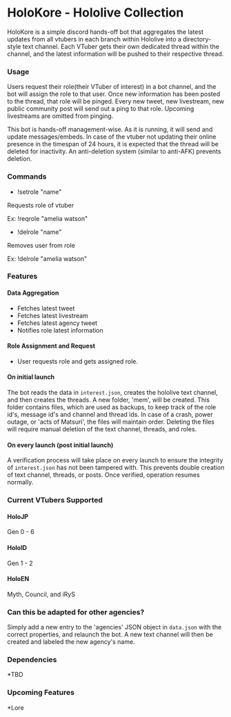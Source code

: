 # HoloKore - Hololive Collection

HoloKore is a simple discord hands-off bot that aggregates the latest updates from all vtubers in each branch within Hololive into a directory-style text channel. Each VTuber gets their own dedicated thread within the channel, and the latest information will be pushed to their respective thread. 

### Usage

Users request their role(their VTuber of interest) in a bot channel, and the bot will assign the role to that user. Once new information has been posted to the thread, that role will be pinged. Every new tweet, new livestream, new public community post will send out a ping to that role. Upcoming livestreams are omitted from pinging.


This bot is hands-off management-wise. As it is running, it will send and update messages/embeds. In case of the vtuber not updating their online presence in the timespan of 24 hours, it is expected that the thread will be deleted for inactivity. An anti-deletion system (similar to anti-AFK) prevents deletion.

### Commands

* !setrole "name"

Requests role of vtuber

Ex: !reqrole "amelia watson"

* !delrole "name"

Removes user from role

Ex: !delrole "amelia watson"

### Features

#### Data Aggregation
* Fetches latest tweet
* Fetches latest livestream
* Fetches latest agency tweet
* Notifies role latest information

#### Role Assignment and Request
* User requests role and gets assigned role.

#### On initial launch

The bot reads the data in ```interest.json```, creates the hololive text channel, and then creates the threads. A new folder, 'mem', will be created. This folder contains files, which are used as backups, to keep track of the role id's, message id's and channel and thread ids. In case of a crash, power outage, or 'acts of Matsuri', the files will maintain order. Deleting the files will require manual deletion of the text channel, threads, and roles.

#### On every launch (post initial launch)

A verification process will take place on every launch to ensure the integrity of ```interest.json``` has not been tampered with. This prevents double creation of text channel, threads, or posts. Once verified, operation resumes normally.

### Current VTubers Supported 

#### HoloJP
Gen 0 - 6

#### HoloID
Gen 1 - 2

#### HoloEN
Myth, Council, and iRyS

### Can this be adapted for other agencies?

Simply add a new entry to the 'agencies' JSON object in ```data.json``` with the correct properties, and relaunch the bot. A new text channel will then be created and labeled the new agency's name.  

### Dependencies
*TBD

### Upcoming Features
*Lore